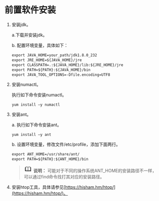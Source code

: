# 前置软件安装

1. 安装jdk。

   a.下载并安装jdk。

   b. 配置环境变量，具体如下：

   ```
   export JAVA_HOME=your_path/jdk1.8.0_232
   export JRE_HOME=${JAVA_HOME}/jre
   export CLASSPATH=.:${JAVA_HOME}/lib:${JRE_HOME}/jre
   export PATH=${PATH}:${JAVA_HOME}/bin
   export JAVA_TOOL_OPTIONS=-Dfile.encoding=UTF8
   ```

2.  安装numactl。

    执行如下命令安装numactl。

    ```
    yum install –y numactl
    ```

3. 安装ant。

   a. 执行如下命令安装ant。

   ```
   yum install –y ant
   ```

   b. 设置环境变量，修改文件/etc/profile，添加下面两行。

   ```
   export ANT_HOME=/usr/share/ant/
   export PATH=${PATH}:${ANT_HOME}/bin
   ```

   >![](public_sys-resources/icon-note.png) **说明：**
   >可能对于不同的操作系统ANT\_HOME的安装路径不一样，可以通过find命令找打其对应的安装路径。

4.  安装htop工具，具体请参见[https://hisham.hm/htop/](https://hisham.hm/htop/)。
